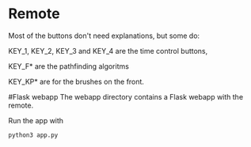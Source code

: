 # Remote
Most of the buttons don't need explanations, but some do:

KEY_1, KEY_2, KEY_3 and KEY_4 are the time control buttons, 

KEY_F* are the pathfinding algoritms

KEY_KP* are for the brushes on the front. 


#Flask webapp
The webapp directory contains a Flask webapp with the remote. 

Run the app with
```
python3 app.py
```

